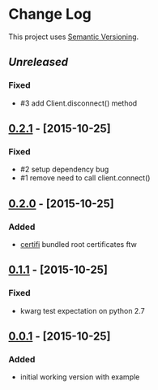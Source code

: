 # Change Log
This project uses [Semantic Versioning](http://semver.org/).

## *Unreleased*

### Fixed
- #3 add Client.disconnect() method

## [0.2.1](https://github.com/mgk/thingamon/releases/tag/v0.2.1) - [2015-10-25]
### Fixed
- #2 setup dependency bug
- #1 remove need to call client.connect()

## [0.2.0](https://github.com/mgk/thingamon/releases/tag/v0.2.0) - [2015-10-25]
### Added
- [certifi](https://certifi.io) bundled root certificates ftw

## [0.1.1](https://github.com/mgk/thingamon/releases/tag/v0.1.1) - [2015-10-25]
### Fixed
- kwarg test expectation on python 2.7

## [0.0.1](https://github.com/mgk/thingamon/releases/tag/v0.0.1) - [2015-10-25]
### Added
- initial working version with example
